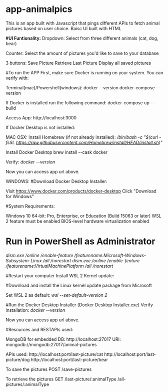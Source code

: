 # app-animalpics
This is an app built with Javascript that pings different APIs to fetch animal pictures based on user choice.
Baisc UI built with HTML

**#UI Funtionality:**
Dropdown:
Select from three different animals (cat, dog, bear)

Counter:
Select the amount of pictures you'd like to save to your database

3 buttons:
Save Picture 
Retrieve Last Picture
Display all saved pictures


#To run the APP
First, make sure Docker is running on your system. You can verify with:

Terminal(mac)/Powershell(windows):
docker --version
docker-compose --version

If Docker is installed run the following command:
docker-compose up --build

Access App: 
http://localhost:3000


If Docker Desktop is not installed:

MAC OSX:
Install Homebrew (if not already installed):
_/bin/bash -c "$(curl -fsSL https://raw.githubusercontent.com/Homebrew/install/HEAD/install.sh)"_

Install Docker Desktop
brew install --cask docker

Verify:
_docker --version_

Now you can access app url above.


WINDOWS:
#Download Docker Desktop Installer:

Visit https://www.docker.com/products/docker-desktop
Click "Download for Windows"

#System Requirements:

Windows 10 64-bit: Pro, Enterprise, or Education (Build 15063 or later)
WSL 2 feature must be enabled
BIOS-level hardware virtualization enabled

# Run in PowerShell as Administrator
_dism.exe /online /enable-feature /featurename:Microsoft-Windows-Subsystem-Linux /all /norestart_
_dism.exe /online /enable-feature /featurename:VirtualMachinePlatform /all /norestart_

#Restart your computer
Install WSL 2 Kernel update:

#Download and install the Linux kernel update package from Microsoft

Set WSL 2 as default:
_wsl --set-default-version 2_

#Run the Docker Desktop Installer (Docker Desktop Installer.exe)
Verify installation:
_docker --version_

Now you can access app url above.

#Resources and RESTAPIs used:

MongoDB for embedded DB:
http://localhost:27017
URI: mongodb://mongodb:27017/animal-pictures

APIs used:
http://localhost:port/last-picture/cat
http://localhost:port/last-picture/dog
http://localhost:port/last-picture/bear

To save the pictures
POST
/save-pictures

To retrieve the pictures
GET
/last-picture/:animalType
/all-pictures/:animalType
